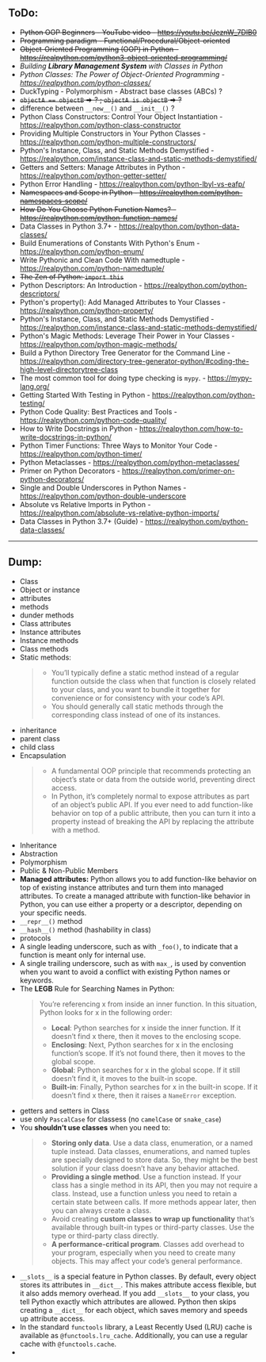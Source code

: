 ## ToDo:
- ~~Python OOP Beginners - YouTube video - https://youtu.be/JeznW_7DlB0~~
- ~~Programming paradigm - Functional/Procedural/Object-oriented~~
- ~~Object-Oriented Programming (OOP) in Python - https://realpython.com/python3-object-oriented-programming/~~
- *Building **Library Management System** with Classes in Python*
- *Python Classes: The Power of Object-Oriented Programming - https://realpython.com/python-classes/*
- DuckTyping - Polymorphism - Abstract base classes (ABCs) ?
- ~~`objectA == objectB` => ? ; `objectA is objectB` => ?~~
- difference between `__new__()` and `__init__()` ?
- Python Class Constructors: Control Your Object Instantiation - https://realpython.com/python-class-constructor
- Providing Multiple Constructors in Your Python Classes - https://realpython.com/python-multiple-constructors/
- Python's Instance, Class, and Static Methods Demystified - https://realpython.com/instance-class-and-static-methods-demystified/
- Getters and Setters: Manage Attributes in Python - https://realpython.com/python-getter-setter/
- Python Error Handling - https://realpython.com/python-lbyl-vs-eafp/
- ~~Namespaces and Scope in Python - https://realpython.com/python-namespaces-scope/~~
- ~~How Do You Choose Python Function Names? - https://realpython.com/python-function-names/~~
- Data Classes in Python 3.7+ - https://realpython.com/python-data-classes/
- Build Enumerations of Constants With Python's Enum - https://realpython.com/python-enum/
- Write Pythonic and Clean Code With namedtuple - https://realpython.com/python-namedtuple/
- ~~The Zen of Python: `import this`~~
- Python Descriptors: An Introduction - https://realpython.com/python-descriptors/
- Python's property(): Add Managed Attributes to Your Classes - https://realpython.com/python-property/
- Python's Instance, Class, and Static Methods Demystified - https://realpython.com/instance-class-and-static-methods-demystified/
- Python's Magic Methods: Leverage Their Power in Your Classes - https://realpython.com/python-magic-methods/
- Build a Python Directory Tree Generator for the Command Line - https://realpython.com/directory-tree-generator-python/#coding-the-high-level-directorytree-class
- The most common tool for doing type checking is `mypy`. - https://mypy-lang.org/
- Getting Started With Testing in Python - https://realpython.com/python-testing/
- Python Code Quality: Best Practices and Tools - https://realpython.com/python-code-quality/
- How to Write Docstrings in Python - https://realpython.com/how-to-write-docstrings-in-python/
- Python Timer Functions: Three Ways to Monitor Your Code - https://realpython.com/python-timer/
- Python Metaclasses - https://realpython.com/python-metaclasses/
- Primer on Python Decorators - https://realpython.com/primer-on-python-decorators/
- Single and Double Underscores in Python Names - https://realpython.com/python-double-underscore
- Absolute vs Relative Imports in Python - https://realpython.com/absolute-vs-relative-python-imports/
- Data Classes in Python 3.7+ (Guide) - https://realpython.com/python-data-classes/

---

## Dump:
- Class
- Object or instance
- attributes
- methods
- dunder methods
- Class attributes
- Instance attributes
- Instance methods
- Class methods
- Static methods:
  > - You’ll typically define a static method instead of a regular function outside the class when that function is closely related to your class, and you want to bundle it together for convenience or for consistency with your code’s API.
  > - You should generally call static methods through the corresponding class instead of one of its instances.
- inheritance
- parent class
- child class
- Encapsulation
  > - A fundamental OOP principle that recommends protecting an object’s state or data from the outside world, preventing direct access.
  > - In Python, it’s completely normal to expose attributes as part of an object’s public API. If you ever need to add function-like behavior on top of a public attribute, then you can turn it into a property instead of breaking the API by replacing the attribute with a method.
- Inheritance
- Abstraction
- Polymorphism
- Public & Non-Public Members
- **Managed attributes:** Python allows you to add function-like behavior on top of existing instance attributes and turn them into managed attributes. To create a managed attribute with function-like behavior in Python, you can use either a property or a descriptor, depending on your specific needs.
- `__repr__()` method
- `__hash__()` method (hashability in class)
- protocols
- A single leading underscore, such as with `_foo()`, to indicate that a function is meant only for internal use.
- A single trailing underscore, such as with `max_`, is used by convention when you want to avoid a conflict with existing Python names or keywords.
- The **LEGB** Rule for Searching Names in Python:
  > You’re referencing x from inside an inner function. In this situation, Python looks for x in the following order:
  > - **Local**: Python searches for x inside the inner function. If it doesn’t find x there, then it moves to the enclosing scope.
  > - **Enclosing**: Next, Python searches for x in the enclosing function’s scope. If it’s not found there, then it moves to the global scope.
  > - **Global**: Python searches for x in the global scope. If it still doesn’t find it, it moves to the built-in scope.
  > - **Built-in**: Finally, Python searches for x in the built-in scope. If it doesn’t find x there, then it raises a `NameError` exception.
- getters and setters in Class
- use only `PascalCase` for classess (no `camelCase` or `snake_case`)
- You **shouldn’t use classes** when you need to:
  > - **Storing only data**. Use a data class, enumeration, or a named tuple instead. Data classes, enumerations, and named tuples are specially designed to store data. So, they might be the best solution if your class doesn’t have any behavior attached.
  > - **Providing a single method**. Use a function instead. If your class has a single method in its API, then you may not require a class. Instead, use a function unless you need to retain a certain state between calls. If more methods appear later, then you can always create a class.
  > - Avoid creating **custom classes to wrap up functionality** that’s available through built-in types or third-party classes. Use the type or third-party class directly.
  > - **A performance-critical program**. Classes add overhead to your program, especially when you need to create many objects. This may affect your code’s general performance.
- `__slots__` is a special feature in Python classes. By default, every object stores its attributes in `__dict__`. This makes attribute access flexible, but it also adds memory overhead. If you add `__slots__` to your class, you tell Python exactly which attributes are allowed. Python then skips creating a `__dict__` for each object, which saves memory and speeds up attribute access.
- In the standard `functools` library, a Least Recently Used (LRU) cache is available as `@functools.lru_cache`. Additionally, you can use a regular cache with `@functools.cache`.
- 
